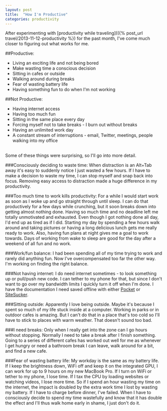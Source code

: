 ```yaml
---
layout: post
title:  "How I'm Productive"
categories: productivity
---
```


After experimenting with [productivity while traveling](({% post_url travel/2013-11-12-productivity %}) for the past month, I've come much closer to figuring out what works for me.



##Productive:

- Living an exciting life and not being bored
- Make wasting time a conscious decision
- Sitting in cafes or outside
- Walking around during breaks
- Fear of wasting battery life
- Having something fun to do when I'm not working

##Not Productive:

- Having internet access
- Having too much fun
- Sitting in the same place every day
- Forcing myself not to take breaks - I burn out without breaks
- Having an unlimited work day
- A constant stream of interruptions - email, Twitter, meetings, people walking into my office

<br>
Some of these things were surprising, so I'll go into more detail.

###Consciously deciding to waste time:
When distraction is an Alt+Tab away it's easy to suddenly notice I just wasted a few hours. If I have to make a decision to waste my time, I can stop myself and snap back into focus. Removing easy access to distraction made a huge difference in my productivity.

###Too much time to work kills productivity:
For a while I would start work as soon as I woke up and go straight through until sleep. I can do that productively for a few days while crunching, but it soon breaks down into getting almost nothing done. Having so much time and no deadline left me totally unmotivated and exhausted. Even though I got nothing done all day, I'd end up as tired as if I did. Starting my day by spending a few hours walk around and taking pictures or having a long delicious lunch gets me really ready to work. Also, having fun plans at night gives me a goal to work towards. Days of working from wake to sleep are good for the day after a weekend of all fun and no work.

###Work/fun balance:
I had been spending all of my time trying to work and rarely did anything fun. Now I've overcompensated too far the other way. I'm working on finding the right balance.

###Not having internet:
I do need internet sometimes - to look something up or pull/push new code. I can tether to my phone for that, but since I don't want to go over my bandwidth limits I quickly turn it off when I'm done. I have the documentation I need saved offline with either [Pocket](http://getpocket.com) or [SiteSucker](http://sitesucker.us).

###Sitting outside:
Apparently I love being outside. Maybe it's because I spent so much of my life stuck inside at a computer. Working in parks or in outdoor cafes is amazing. But I can't do that in a place that's too cold so I'll have to stick to places with warm weather. That doesn't sound too bad.

###I need breaks:
Only when I really get into the zone can I go hours without stopping. Normally I need to take a break after I finish something. Going to a series of different cafes has worked out well for me as whenever I get hungry or need a bathroom break I can leave, walk around for a bit, and find a new cafe.

###Fear of wasting battery life:
My workday is the same as my battery life. If I keep the brightness down, WiFi off and keep it on the integrated GPU, I can work for up to 9 hours on my new MacBook Pro. If I turn on WiFi or tether to my phone, I lose time. If I tax the CPU by loading websites or watching videos, I lose more time. So if I spend an hour wasting my time on the internet, the impact is doubled by the extra work time I lost by wasting my battery. If I have to charge before dinner, I've failed. When I have to consciously decide to spend my time wastefully and know that it has double the effect and I'll thus walk home early in shame, I just don't do it.